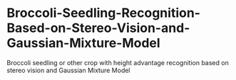 # Broccoli-Seedling-Recognition-Based-on-Stereo-Vision-and-Gaussian-Mixture-Model
Broccoli seedling or other crop with height advantage recognition based on stereo vision and Gaussian Mixture Model
